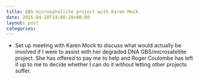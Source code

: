 ```yaml
---
title: GBS-microsatellite project with Karen Mock
date: 2015-04-28T14:00:28+00:00
layout: post
categories:
---
```

  * Set up meeting with Karen Mock to discuss what would actually be involved if I were to assist with her degraded DNA GBS/microsatellite project. She has offered to pay me to help and Roger Coulombe has left it up to me to decide whether I can do it without letting other projects suffer.
